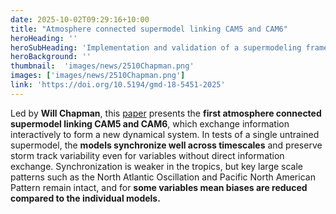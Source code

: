 ```yaml
---
date: 2025-10-02T09:29:16+10:00
title: "Atmosphere connected supermodel linking CAM5 and CAM6"
heroHeading: ''
heroSubHeading: 'Implementation and validation of a supermodeling framework into Community Earth System Model version 2.1.5'
heroBackground: ''
thumbnail:  'images/news/2510Chapman.png'
images: ['images/news/2510Chapman.png']
link: 'https://doi.org/10.5194/gmd-18-5451-2025'
---
```


Led by **Will Chapman**, this [paper](https://doi.org/10.5194/gmd-18-5451-2025) presents the **first atmosphere connected supermodel linking CAM5 and CAM6**, which exchange information interactively to form a new dynamical system. In tests of a single untrained supermodel, the **models synchronize well across timescales** and preserve storm track variability even for variables without direct information exchange. Synchronization is weaker in the tropics, but key large scale patterns such as the North Atlantic Oscillation and Pacific North American Pattern remain intact, and for **some variables mean biases are reduced compared to the individual models.**
